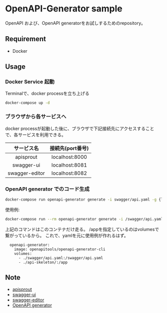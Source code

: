 # OpenAPI-Generator sample

OpenAPI および、OpenAPI generatorをお試しするためのrepository。 

## Requirement

* Docker

## Usage

### Docker Service 起動

Terminalで、docker processを立ち上げる
```sh
docker-compose up -d
```

### ブラウザから各サービスへ

docker processが起動した後に、ブラウザで下記接続先にアクセスすることで、各サービスを利用できる。

|サービス名|接続先(port番号)|
|:---:|:---:|
|apisprout|localhost:8000|
|swagger-ui|localhost:8081|
|swagger-editor|localhost:8082|

### OpenAPI generator でのコード生成

```sh
docker-compose run openapi-generator generate -i swagger/api.yaml -g {language}
```

使用例:
```sh
docker-compose run --rm openapi-generator generate -i /swagger/api.yaml -g python -o /app
```
上記のコマンドはこのコンテナだけ走る。
/appを指定しているのはvolumesで繋がっているから。
これで、yamlを元に使用例が作れるはず。
```
  openapi-generator:
    image: openapitools/openapi-generator-cli
    volumes:
      - ./swagger/api.yaml:/swagger/api.yaml
      - ./api-skeleton/:/app
```

## Note

* [apisprout](https://github.com/danielgtaylor/apisprout)
* [swagger-ui](https://swagger.io/tools/swagger-ui/)
* [swagger-editor](https://editor.swagger.io/)
* [OpenAPI generator](https://github.com/OpenAPITools/openapi-generator)
